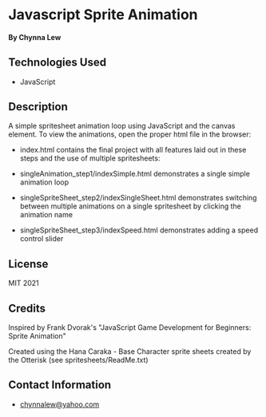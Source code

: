 # Javascript Sprite Animation

#### By Chynna Lew

## Technologies Used

* JavaScript

## Description

A simple spritesheet animation loop using JavaScript and the canvas element. To view the animations, open the proper html file in the browser:

* index.html contains the final project with all features laid out in these steps and the use of multiple spritesheets:

* singleAnimation_step1/indexSimple.html demonstrates a single simple animation loop

* singleSpriteSheet_step2/indexSingleSheet.html demonstrates switching between multiple animations on a single spritesheet by clicking the animation name

* singleSpriteSheet_step3/indexSpeed.html demonstrates adding a speed control slider

## License

MIT 2021

## Credits

Inspired by Frank Dvorak's "JavaScript Game Development for Beginners: Sprite Animation"

Created using the Hana Caraka - Base Character sprite sheets created by the Otterisk (see spritesheets/ReadMe.txt)

## Contact Information

* <chynnalew@yahoo.com>